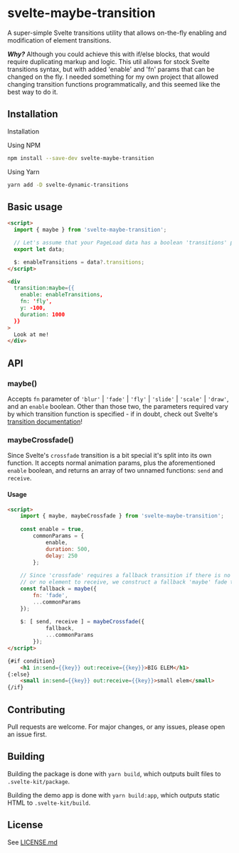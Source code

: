 # svelte-maybe-transition
A super-simple Svelte transitions utility that allows on-the-fly enabling and modification of element transitions.

***Why?***
Although you could achieve this with if/else blocks, that would require duplicating markup and logic. This util allows for stock Svelte transitions syntax, but with added 'enable' and 'fn' params that can be changed on the fly. I needed something for my own project that allowed changing transition functions programmatically, and this seemed like the best way to do it.

## Installation
Installation

Using NPM
```bash
npm install --save-dev svelte-maybe-transition
```

Using Yarn
```bash
yarn add -D svelte-dynamic-transitions
```

## Basic usage

```html
<script>
  import { maybe } from 'svelte-maybe-transition';

  // Let's assume that your PageLoad data has a boolean 'transitions' property
  export let data;

  $: enableTransitions = data?.transitions;
</script>

<div
  transition:maybe={{
    enable: enableTransitions,
    fn: 'fly',
    y: -100,
    duration: 1000
  }}
>
  Look at me!
</div>
```

## API

### maybe()
Accepts `fn` parameter of `'blur'` | `'fade'` | `'fly'` | `'slide'` | `'scale'` | `'draw'`, and an `enable` boolean.
Other than those two, the parameters required vary by which transition function is specified - if in doubt, check out Svelte's [transition documentation](https://svelte.dev/docs#run-time-svelte-transition)!

### maybeCrossfade()
Since Svelte's `crossfade` transition is a bit special it's split into its own function. It accepts normal animation params, plus the aforementioned `enable` boolean, and returns an array of two unnamed functions: `send` and `receive`.

#### Usage

```html
<script>
    import { maybe, maybeCrossfade } from 'svelte-maybe-transition';
    
    const enable = true,
        commonParams = {
            enable,
            duration: 500,
            delay: 250
        };
    
    // Since 'crossfade' requires a fallback transition if there is no element to send
    // or no element to receive, we construct a fallback 'maybe' fade transition here
    const fallback = maybe({
        fn: 'fade',
        ...commonParams
    });
    
    $: [ send, receive ] = maybeCrossfade({
            fallback,
            ...commonParams
        });
</script>

{#if condition}
	<h1 in:send={{key}} out:receive={{key}}>BIG ELEM</h1>
{:else}
	<small in:send={{key}} out:receive={{key}}>small elem</small>
{/if}
```

## Contributing
Pull requests are welcome. For major changes, or any issues, please open an issue first.

## Building
Building the package is done with `yarn build`, which outputs built files to `.svelte-kit/package`.

Building the demo app is done with `yarn build:app`, which outputs static HTML to `.svelte-kit/build`.

## License
See [LICENSE.md](LICENSE.md)
